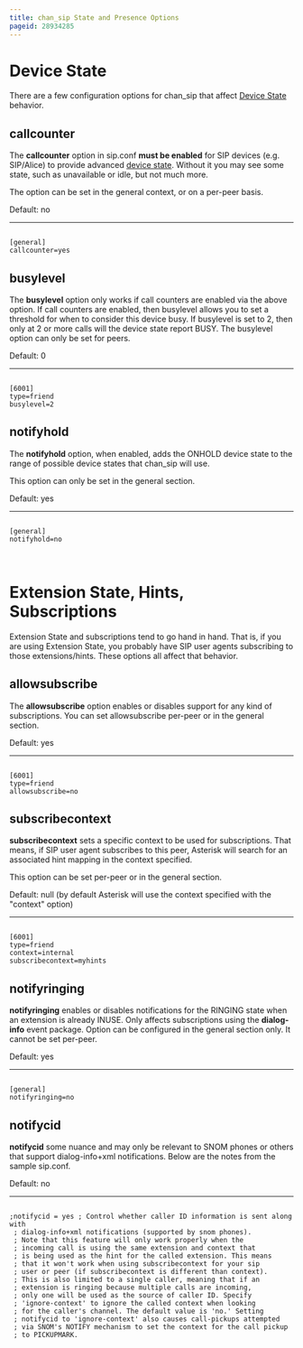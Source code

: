 ```yaml
---
title: chan_sip State and Presence Options
pageid: 28934285
---
```


Device State
============

There are a few configuration options for chan_sip that affect [Device State](/Fundamentals/Key-Concepts/States-and-Presence/Device-State) behavior.

callcounter
-----------

The **callcounter** option in sip.conf **must be enabled** for SIP devices (e.g. SIP/Alice) to provide advanced [device state](/Fundamentals/Key-Concepts/States-and-Presence/Device-State). Without it you may see some state, such as unavailable or idle, but not much more.

The option can be set in the general context, or on a per-peer basis.

Default: no




---

  
  


```

[general]
callcounter=yes

```


busylevel
---------

The **busylevel** option only works if call counters are enabled via the above option. If call counters are enabled, then busylevel allows you to set a threshold for when to consider this device busy. If busylevel is set to 2, then only at 2 or more calls will the device state report BUSY. The busylevel option can only be set for peers.

Default: 0




---

  
  


```

[6001]
type=friend
busylevel=2

```


notifyhold
----------

The **notifyhold** option, when enabled, adds the ONHOLD device state to the range of possible device states that chan_sip will use.

This option can only be set in the general section.

Default: yes




---

  
  


```

[general]
notifyhold=no

```


 

Extension State, Hints, Subscriptions
=====================================

Extension State and subscriptions tend to go hand in hand. That is, if you are using Extension State, you probably have SIP user agents subscribing to those extensions/hints. These options all affect that behavior.

allowsubscribe
--------------

The **allowsubscribe** option enables or disables support for any kind of subscriptions. You can set allowsubscribe per-peer or in the general section.

Default: yes




---

  
  


```

[6001]
type=friend
allowsubscribe=no

```


subscribecontext
----------------

**subscribecontext** sets a specific context to be used for subscriptions. That means, if SIP user agent subscribes to this peer, Asterisk will search for an associated hint mapping in the context specified.

This option can be set per-peer or in the general section.

Default: null (by default Asterisk will use the context specified with the "context" option)




---

  
  


```

[6001]
type=friend
context=internal
subscribecontext=myhints

```


notifyringing
-------------

**notifyringing** enables or disables notifications for the RINGING state when an extension is already INUSE. Only affects subscriptions using the **dialog-info** event package. Option can be configured in the general section only. It cannot be set per-peer.

Default: yes




---

  
  


```

[general]
notifyringing=no

```


notifycid
---------

**notifycid** some nuance and may only be relevant to SNOM phones or others that support dialog-info+xml notifications. Below are the notes from the sample sip.conf.

Default: no




---

  
  


```

;notifycid = yes ; Control whether caller ID information is sent along with
 ; dialog-info+xml notifications (supported by snom phones).
 ; Note that this feature will only work properly when the
 ; incoming call is using the same extension and context that
 ; is being used as the hint for the called extension. This means
 ; that it won't work when using subscribecontext for your sip
 ; user or peer (if subscribecontext is different than context).
 ; This is also limited to a single caller, meaning that if an
 ; extension is ringing because multiple calls are incoming,
 ; only one will be used as the source of caller ID. Specify
 ; 'ignore-context' to ignore the called context when looking
 ; for the caller's channel. The default value is 'no.' Setting
 ; notifycid to 'ignore-context' also causes call-pickups attempted
 ; via SNOM's NOTIFY mechanism to set the context for the call pickup
 ; to PICKUPMARK.

```


 

 

 

